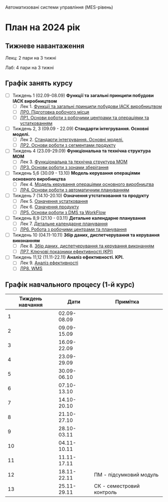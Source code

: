 Автоматизовані системи управління (MES-рівень)

# План на 2024 рік

## Тижневе навантаження

Лекц: 2 пари на 3 тижні

Лаб:  4 пари на 3 тижні

## Графік занять курсу

- [ ] Тиждень 1 (02.09-08.09) **Функції та загальні принципи побудови ІАСК виробництвом**
  - [ ] Лек 1. [Функції та загальні принципи побудови ІАСК виробництвом](https://pupenasan.github.io/MOMdisc/лекції/1.html)
  - [ ] [ЛР0. Підготовка робочого місця](https://pupenasan.github.io/MOMdisc/лабораторні/0_prepare.html)
  - [ ] [ЛР1. Основи роботи з робочими центрами та операціями та устаткованням](https://pupenasan.github.io/MOMdisc/лабораторні/1_base.html)
- [ ] Тиждень 2, 3  (09.09 - 22.09) **Стандарти інтегрування. Основні моделі.**
  - [ ] Лек 2. [Стандарти інтегрування. Основні моделі.](https://pupenasan.github.io/MOMdisc/лекції/2.html)
  - [ ] [ЛР2. Основи роботи з сегментами продукту](https://pupenasan.github.io/MOMdisc/лабораторні/2_prod.html)
- [ ] Тиждень 4  (23.09-29.09) **Функціональна та технічна структура MOM** 
  - [ ] Лек 3. [Функціональна та технічна структура MOM](https://pupenasan.github.io/MOMdisc/лекції/3.html)
  - [ ] [ЛР3. Основи роботи з зонами зберігання](https://pupenasan.github.io/MOMdisc/лабораторні/3_storzone.html)
- [ ] Тиждень 5,6 (30.09 - 13.10) **Модель керування операціями основного виробництва**
  - [ ] Лек 4. [Модель керування операціями основного виробництва](https://pupenasan.github.io/MOMdisc/лекції/4.html)
  - [ ] [ЛР4. Основи роботи з автоматичним плануванням](https://pupenasan.github.io/MOMdisc/лабораторні/4_schedbase.html)
- [ ] Тиждень 7 (14.10-20.10) **Означення утстатковання та продукту**
  - [ ] Лек 5. [Означення устатковання](https://pupenasan.github.io/MOMdisc/лекції/5.html)
  - [ ] Лек 6. [Означення продукту](https://pupenasan.github.io/MOMdisc/лекції/6.html)
  - [ ] [ЛР5. Основи роботи з DMS та WorkFlow](https://pupenasan.github.io/MOMdisc/лабораторні/5_dms.html)
- [ ] Тиждень 8,9 (21.10 - 03.11) **Детальне календарне планування**
  - [ ] Лек 7. [Детальне календарне планування](https://pupenasan.github.io/MOMdisc/лекції/7.html)
  - [ ] [ЛР6. Робота з робочими центрами та планування](https://pupenasan.github.io/MOMdisc/лабораторні/6_scheduler.html)
- [ ] Тиждень 10 (04.11-10.11) **Збір даних, диспетчерування та керування виконанням**
  - [ ] Лек 8. [Збір даних, диспетчерування та керування виконанням](https://pupenasan.github.io/MOMdisc/лекції/8.html)
  - [ ] [ЛР7. Ключові показники ефективності (KPI)](https://pupenasan.github.io/MOMdisc/лабораторні/7_KPI.html)
- [ ] Тиждень 11,12 (11.11-22.11) **Аналіз ефективності. KPI.**
  - [ ] Лек 9. [Аналіз ефективності](https://pupenasan.github.io/MOMdisc/лекції/9.html)
  - [ ] [ЛР8. WMS](https://pupenasan.github.io/MOMdisc/лабораторні/8_wms.html)

## Графік навчального процесу (1-й курс)

| Тиждень навчання | Дати        | Примітка                  |
| ---------------- | ----------- | ------------------------- |
| 1                | 02.09-08.09 |                           |
| 2                | 09.09-15.09 |                           |
| 3                | 16.09-22.09 |                           |
| 4                | 23.09-29.09 |                           |
| 5                | 30.09-06.10 |                           |
| 6                | 07.10-13.10 |                           |
| 7                | 14.10-20.10 |                           |
| 8                | 21.10-27.10 |                           |
| 9                | 28.10-03.11 |                           |
| 10               | 04.11-10.11 |                           |
| 11               | 11.11-17.11 |                           |
| 12               | 18.11-22.11 | ПМ - підсумковий модуль   |
| 13               | 25.11-29.11 | СК - семестровий контроль |

